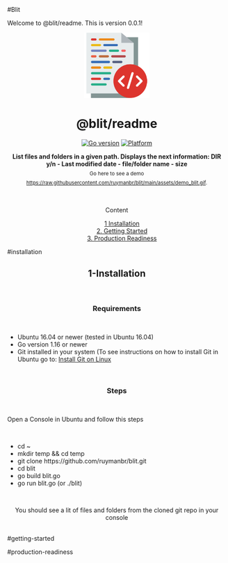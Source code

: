 <!-- ⚠️ This README has been generated from the file(s) "blueprint.md" ⚠️-->#Blit
Welcome to @blit/readme. This is version 0.0.1!

<p align="center">
  <img src="https://raw.githubusercontent.com/ruymanbr/blit/main/assets/blit_logo.png" alt="Logo" width="150" height="auto" />
</p>
<h1 align="center">@blit/readme</h1>
<p align="center">
		<a href="https://github.com/badges/shields"><img alt="Go version" src="https://img.shields.io/badge/Go-v1.16-blue" height="20"/></a>
<a href="https://github.com/badges/shields"><img alt="Platform" src="https://img.shields.io/badge/platform-linux-lightgrey" height="20"/></a>
	</p>

<p align="center">
  <b>List files and folders in a given path. Displays the next information: DIR y/n - Last modified date - file/folder name - size</b></br>
  <sub> Go here to see a demo <a href="https://raw.githubusercontent.com/ruymanbr/blit/main/assets/demo_blit.gif">https://raw.githubusercontent.com/ruymanbr/blit/main/assets/demo_blit.gif</a>.<sub>
</p>

<br />

<div id="toc_container align="center"">
<p class="toc_title" align="center">Content</p>
<ul class="toc_list" align="center">
	<li style="list-style: none"><a href="#1-installation">1 Installation</a>  
	<li style="list-style: none"><a href="#2-getting-started">2. Getting Started</a></li>
	<li style="list-style: none"><a href="#3-production-readiness">3. Production Readiness</a></li>
</ul>
</div>
#installation
<h2 align="center">1-Installation</h2>
<br />
<h3 align="center">Requirements</h3>
<br />
<ul>
	<li>Ubuntu 16.04 or newer (tested in Ubuntu 16.04)</li>
	<li>Go version 1.16 or newer</li>
	<li>Git installed in your system (To see instructions on how to install Git in Ubuntu go to: <a href="https://github.com/git-guides/install-git#install-git-on-linux">Install Git on Linux</a></li>
</ul>
<br />
<h3 align="center">Steps</h3>
<br />
<p>Open a Console in Ubuntu and follow this steps</p>
<br />
<ul>
	<li>cd ~</li>
	<li>mkdir temp && cd temp</li>
	<li>git clone https://github.com/ruymanbr/blit.git</li>
	<li>cd blit</li>
	<li>go build blit.go</li>
	<li>go run blit.go (or ./blit)</li>
</ul>
<br />
<p align="center">You should see a lit of files and folders from the cloned git repo in your console</p>
<br />
#getting-started

#production-readiness

